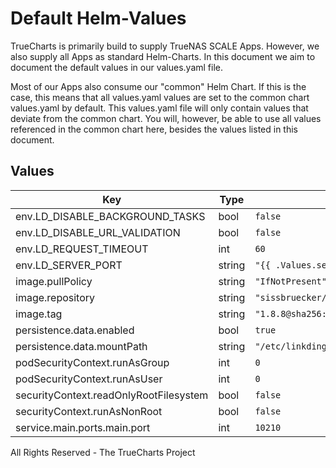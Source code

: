 # Default Helm-Values

TrueCharts is primarily build to supply TrueNAS SCALE Apps.
However, we also supply all Apps as standard Helm-Charts. In this document we aim to document the default values in our values.yaml file.

Most of our Apps also consume our "common" Helm Chart.
If this is the case, this means that all values.yaml values are set to the common chart values.yaml by default. This values.yaml file will only contain values that deviate from the common chart.
You will, however, be able to use all values referenced in the common chart here, besides the values listed in this document.

## Values

| Key | Type | Default | Description |
|-----|------|---------|-------------|
| env.LD_DISABLE_BACKGROUND_TASKS | bool | `false` |  |
| env.LD_DISABLE_URL_VALIDATION | bool | `false` |  |
| env.LD_REQUEST_TIMEOUT | int | `60` |  |
| env.LD_SERVER_PORT | string | `"{{ .Values.service.main.ports.main.port }}"` |  |
| image.pullPolicy | string | `"IfNotPresent"` |  |
| image.repository | string | `"sissbruecker/linkding"` |  |
| image.tag | string | `"1.8.8@sha256:3dad72eea9dd4fa775e38eee6b28972779fe269bbbd656b355935da67f0ddd85"` |  |
| persistence.data.enabled | bool | `true` |  |
| persistence.data.mountPath | string | `"/etc/linkding/data"` |  |
| podSecurityContext.runAsGroup | int | `0` |  |
| podSecurityContext.runAsUser | int | `0` |  |
| securityContext.readOnlyRootFilesystem | bool | `false` |  |
| securityContext.runAsNonRoot | bool | `false` |  |
| service.main.ports.main.port | int | `10210` |  |

All Rights Reserved - The TrueCharts Project
